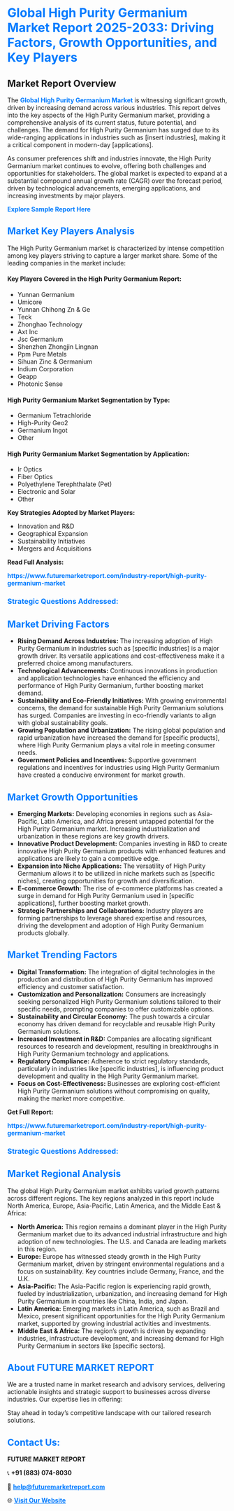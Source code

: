 <h1 style="color: #007BFF;">Global High Purity Germanium Market Report 2025-2033: Driving Factors, Growth Opportunities, and Key Players</h1>

<section id="overview">
<h2>Market Report Overview</h2>
<p>The <a href="https://www.futuremarketreport.com/industry-report/high-purity-germanium-market" style="color: #007BFF; text-decoration: none;"><strong>Global High Purity Germanium Market</strong></a> is witnessing significant growth, driven by increasing demand across various industries. This report delves into the key aspects of the High Purity Germanium market, providing a comprehensive analysis of its current status, future potential, and challenges. The demand for High Purity Germanium has surged due to its wide-ranging applications in industries such as [insert industries], making it a critical component in modern-day [applications].</p>
<p>As consumer preferences shift and industries innovate, the High Purity Germanium market continues to evolve, offering both challenges and opportunities for stakeholders. The global market is expected to expand at a substantial compound annual growth rate (CAGR) over the forecast period, driven by technological advancements, emerging applications, and increasing investments by major players.</p>
</section>

<section id="overview">
<p><a href="https://www.futuremarketreport.com/request-sample/reportId=30797" style="color: #007BFF; text-decoration: none;"><strong>Explore Sample Report Here</strong></a></p>
</section>

<section id="key-players">
<h2 style="color: #007BFF;">Market Key Players Analysis</h2>
<p>The High Purity Germanium market is characterized by intense competition among key players striving to capture a larger market share. Some of the leading companies in the market include:</p>
<h4>Key Players Covered in the High Purity Germanium Report:</h4>
<ul><li>Yunnan Germanium</li><li>Umicore</li><li>Yunnan Chihong Zn &amp; Ge</li><li>Teck</li><li>Zhonghao Technology</li><li>Axt Inc</li><li>Jsc Germanium</li><li>Shenzhen Zhongjin Lingnan</li><li>Ppm Pure Metals</li><li>Sihuan Zinc &amp; Germanium</li><li>Indium Corporation</li><li>Geapp</li><li>Photonic Sense</li></ul>
<h4>High Purity Germanium Market Segmentation by Type:</h4>
<ul><li>Germanium Tetrachloride</li><li>High-Purity Geo2</li><li>Germanium Ingot</li><li>Other</li></ul>

<h4>High Purity Germanium Market Segmentation by Application:</h4>
<ul><li>Ir Optics</li><li>Fiber Optics</li><li>Polyethylene Terephthalate (Pet)</li><li>Electronic and Solar</li><li>Other</li></ul>
<p><strong>Key Strategies Adopted by Market Players:</strong></p>
<ul>
<li>Innovation and R&D</li>
<li>Geographical Expansion</li>
<li>Sustainability Initiatives</li>
<li>Mergers and Acquisitions</li>
</ul>
</section>

<section>
<p><strong>Read Full Analysis: </strong></p><a href="https://www.futuremarketreport.com/industry-report/high-purity-germanium-market" style="color: #007BFF; text-decoration: none;"><strong>https://www.futuremarketreport.com/industry-report/high-purity-germanium-market</strong></a>
<h3 style="color: #007BFF;">Strategic Questions Addressed:</h3>
</section>

<section id="driving-factors">
<h2 style="color: #007BFF;">Market Driving Factors</h2>
<ul>
<li><strong>Rising Demand Across Industries:</strong> The increasing adoption of High Purity Germanium in industries such as [specific industries] is a major growth driver. Its versatile applications and cost-effectiveness make it a preferred choice among manufacturers.</li>
<li><strong>Technological Advancements:</strong> Continuous innovations in production and application technologies have enhanced the efficiency and performance of High Purity Germanium, further boosting market demand.</li>
<li><strong>Sustainability and Eco-Friendly Initiatives:</strong> With growing environmental concerns, the demand for sustainable High Purity Germanium solutions has surged. Companies are investing in eco-friendly variants to align with global sustainability goals.</li>
<li><strong>Growing Population and Urbanization:</strong> The rising global population and rapid urbanization have increased the demand for [specific products], where High Purity Germanium plays a vital role in meeting consumer needs.</li>
<li><strong>Government Policies and Incentives:</strong> Supportive government regulations and incentives for industries using High Purity Germanium have created a conducive environment for market growth.</li>
</ul>
</section>

<section id="growth-opportunities">
<h2 style="color: #007BFF;">Market Growth Opportunities</h2>
<ul>
<li><strong>Emerging Markets:</strong> Developing economies in regions such as Asia-Pacific, Latin America, and Africa present untapped potential for the High Purity Germanium market. Increasing industrialization and urbanization in these regions are key growth drivers.</li>
<li><strong>Innovative Product Development:</strong> Companies investing in R&D to create innovative High Purity Germanium products with enhanced features and applications are likely to gain a competitive edge.</li>
<li><strong>Expansion into Niche Applications:</strong> The versatility of High Purity Germanium allows it to be utilized in niche markets such as [specific niches], creating opportunities for growth and diversification.</li>
<li><strong>E-commerce Growth:</strong> The rise of e-commerce platforms has created a surge in demand for High Purity Germanium used in [specific applications], further boosting market growth.</li>
<li><strong>Strategic Partnerships and Collaborations:</strong> Industry players are forming partnerships to leverage shared expertise and resources, driving the development and adoption of High Purity Germanium products globally.</li>
</ul>
</section>

<section id="trending-factors">
<h2 style="color: #007BFF;">Market Trending Factors</h2>
<ul>
<li><strong>Digital Transformation:</strong> The integration of digital technologies in the production and distribution of High Purity Germanium has improved efficiency and customer satisfaction.</li>
<li><strong>Customization and Personalization:</strong> Consumers are increasingly seeking personalized High Purity Germanium solutions tailored to their specific needs, prompting companies to offer customizable options.</li>
<li><strong>Sustainability and Circular Economy:</strong> The push towards a circular economy has driven demand for recyclable and reusable High Purity Germanium solutions.</li>
<li><strong>Increased Investment in R&D:</strong> Companies are allocating significant resources to research and development, resulting in breakthroughs in High Purity Germanium technology and applications.</li>
<li><strong>Regulatory Compliance:</strong> Adherence to strict regulatory standards, particularly in industries like [specific industries], is influencing product development and quality in the High Purity Germanium market.</li>
<li><strong>Focus on Cost-Effectiveness:</strong> Businesses are exploring cost-efficient High Purity Germanium solutions without compromising on quality, making the market more competitive.</li>
</ul>
</section>

<section>
<p><strong>Get Full Report: </strong></p><a href="https://www.futuremarketreport.com/industry-report/high-purity-germanium-market" style="color: #007BFF; text-decoration: none;"><strong>https://www.futuremarketreport.com/industry-report/high-purity-germanium-market</strong></a>
<h3 style="color: #007BFF;">Strategic Questions Addressed:</h3>
</section>


<section id="regional-analysis">
<h2 style="color: #007BFF;">Market Regional Analysis</h2>
<p>The global High Purity Germanium market exhibits varied growth patterns across different regions. The key regions analyzed in this report include North America, Europe, Asia-Pacific, Latin America, and the Middle East & Africa:</p>
<ul>
<li><strong>North America:</strong> This region remains a dominant player in the High Purity Germanium market due to its advanced industrial infrastructure and high adoption of new technologies. The U.S. and Canada are leading markets in this region.</li>
<li><strong>Europe:</strong> Europe has witnessed steady growth in the High Purity Germanium market, driven by stringent environmental regulations and a focus on sustainability. Key countries include Germany, France, and the U.K.</li>
<li><strong>Asia-Pacific:</strong> The Asia-Pacific region is experiencing rapid growth, fueled by industrialization, urbanization, and increasing demand for High Purity Germanium in countries like China, India, and Japan.</li>
<li><strong>Latin America:</strong> Emerging markets in Latin America, such as Brazil and Mexico, present significant opportunities for the High Purity Germanium market, supported by growing industrial activities and investments.</li>
<li><strong>Middle East & Africa:</strong> The region’s growth is driven by expanding industries, infrastructure development, and increasing demand for High Purity Germanium in sectors like [specific sectors].</li>
</ul>
</section>

<footer>
<h2 style="color: #007BFF;">About FUTURE MARKET REPORT</h2>
<p>We are a trusted name in market research and advisory services, delivering actionable insights and strategic support to businesses across diverse industries. Our expertise lies in offering:</p>

<p>Stay ahead in today’s competitive landscape with our tailored research solutions.</p>

<h2 style="color: #007BFF;">Contact Us:</h2>
<p><strong>FUTURE MARKET REPORT</strong></p>
<p>📞 <strong>+91 (883) 074-8030</strong></p>
<p>📧 <strong><a href="mailto:help@futuremarketreport.com" style="color: #007BFF;">help@futuremarketreport.com</a></strong></p>
<p>🌐 <strong><a href="https://www.futuremarketreport.com/" style="color: #007BFF;">Visit Our Website</a></strong></p>
</footer>